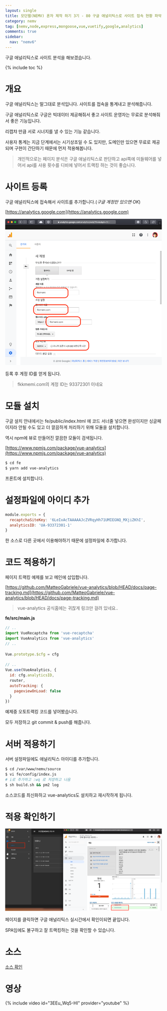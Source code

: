 ```yaml
---
layout: single
title: 모던웹(NEMV) 혼자 제작 하기 3기 - 80 구글 애널리틱스로 사이트 접속 현황 파악하기
category: nemv
tag: [nemv,node,express,mongoose,vue,vuetify,google,analytics]
comments: true
sidebar:
  nav: "nemv6"
---
```


구글 애널리틱스로 사이트 분석을 해보겠습니다.

{% include toc %}

# 개요

구글 애널리틱스는 말그대로 분석입니다. 사이트를 접속을 통계내고 분석해줍니다.

구글 애널리틱스로 구글은 빅데이터 제공해줘서 좋고 사이트 운영자는 무료로 분석해줘서 좋은 기능입니다.

리캡챠 만큼 서로 시너지를 낼 수 있는 기능 같습니다.

사용자 통계는 지금 단계에서는 시기상조일 수 도 있지만, 도메인만 있으면 무료로 제공되며 구현이 간단하기 때문에 먼저 적용해봅니다.

> 개인적으로는 페이지 분석은 구글 애널리틱스로 판단하고 api쪽에 미들웨어를 넣어서 api를 사용 횟수를 디비에 넣어서 트랙킹 하는 것이 좋습니다.

# 사이트 등록

구글 애널리틱스에 접속해서 사이트를 추가합니다.(_구글 계정만 있으면 OK_)

[https://analytics.google.com](https://analytics.google.com)

![alt ga](/images/nemv/2018-11-28_10.55.27.png) 

등록 후 계정 ID를 얻게 됩니다.

> fkkmemi.com의 계정 ID는 93372301 이네요

# 모듈 설치

구글 설치 안내에서는 fe/public/index.html 에 코드 서너줄 넣으면 완성이지만 싱글페이지라 안될 수도 있고 더 깔끔하게 처리하기 위해 모듈을 설치합니다.

역시 npm에 뷰로 만들어진 깔끔한 모듈이 검색됩니다.

[https://www.npmjs.com/package/vue-analytics](https://www.npmjs.com/package/vue-analytics)

```bash
$ cd fe
$ yarn add vue-analytics
```

프론트에 설치합니다.

# 설정파일에 아이디 추가

```javascript
module.exports = {
  recaptchaSiteKey: '6LeIxAcTAAAAAJcZVRqyHh71UMIEGNQ_MXjiZKhI',
  analyticsID: 'UA-93372301-1'
}
```

한 소스로 다른 곳에서 이용해야하기 때문에 설정파일에 추가합니다.

# 코드 적용하기

페이지 트랙킹 예제를 보고 메인에 삽입합니다.

[https://github.com/MatteoGabriele/vue-analytics/blob/HEAD/docs/page-tracking.md](https://github.com/MatteoGabriele/vue-analytics/blob/HEAD/docs/page-tracking.md)

> vue-analytics 공식홈에는 귀찮게 링크만 걸려 있네요..

**fe/src/main.js**  
```javascript
// ..
import VueRecaptcha from 'vue-recaptcha'
import VueAnalytics from 'vue-analytics'
// ..

Vue.prototype.$cfg = cfg

// ..
Vue.use(VueAnalytics, {
  id: cfg.analyticsID,
  router,
  autoTracking: {
    pageviewOnLoad: false
  }
})
```

예제중 오토트랙킹 코드를 넣어봤습니다.

모두 저장하고 git commit & push를 해줍니다.

# 서버 적용하기

서버 설정파일에도 애널리틱스 아이디를 추가합니다.

```bash
$ cd /var/www/nemv/source
$ vi fe/config/index.js 
# i로 추가하고 :wq 로 저장하고 나옴
$ sh build.sh && pm2 log
```

소스코드를 최신화하고 vue-analytics도 설치하고 재시작하게 됩니다.

# 적용 확인하기 

![alt apply](/images/nemv/2018-11-28_11.21.05.png)

페이지를 클릭하면 구글 애널리틱스 실시간에서 확인이되면 끝입니다.

SPA임에도 불구하고 잘 트랙킹하는 것을 확인할 수 있습니다.

# 소스

[소스 확인](https://github.com/fkkmemi/nemv3/commit/b675fa100c0df0172f1cb62a31ef2b064cec964a)

# 영상

{% include video id="3EEu_Wq5-HI" provider="youtube" %}

